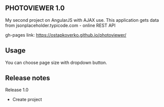 PHOTOVIEWER 1.0
------------------------


My second project on AngularJS with AJAX use.
This application gets data from jsonplaceholder.typicode.com - online REST API 

gh-pages link: https://ostapkoverko.github.io/photoviewer/   

Usage
------------
You can choose page size with dropdown button.

Release notes
------------
Release 1.0
+ Create project